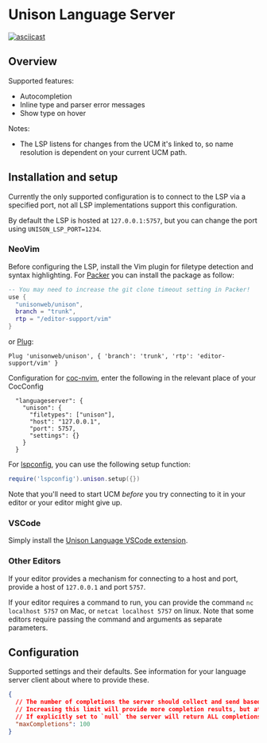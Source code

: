 # Unison Language Server

[![asciicast](https://asciinema.org/a/Kwa7NscffA3R8KCHxq1OavRm0.svg)](https://asciinema.org/a/Kwa7NscffA3R8KCHxq1OavRm0)

## Overview

Supported features:

* Autocompletion
* Inline type and parser error messages
* Show type on hover

Notes:

* The LSP listens for changes from the UCM it's linked to, so name resolution is dependent on your current UCM path.

## Installation and setup

Currently the only supported configuration is to connect to the LSP via a specified port, not all LSP implementations support this configuration.

By default the LSP is hosted at `127.0.0.1:5757`, but you can change the port using `UNISON_LSP_PORT=1234`.


### NeoVim

Before configuring the LSP, install the Vim plugin for filetype detection and syntax highlighting.
For [Packer](https://github.com/wbthomason/packer.nvim) you can install the package as follow:

```lua
-- You may need to increase the git clone timeout setting in Packer!
use {
  "unisonweb/unison",
  branch = "trunk",
  rtp = "/editor-support/vim"
}
```

or [Plug](https://github.com/junegunn/vim-plug):

```vim
Plug 'unisonweb/unison', { 'branch': 'trunk', 'rtp': 'editor-support/vim' }
```

Configuration for [coc-nvim](https://github.com/neoclide/coc.nvim), enter the following in the relevant place of your CocConfig

```
  "languageserver": {
    "unison": {
      "filetypes": ["unison"],
      "host": "127.0.0.1",
      "port": 5757,
      "settings": {}
    }
  }
```

For [lspconfig](https://github.com/neovim/nvim-lspconfig), you can use the following setup function:

```lua
require('lspconfig').unison.setup({})
```

Note that you'll need to start UCM _before_ you try connecting to it in your editor or your editor might give up.

### VSCode

Simply install the [Unison Language VSCode extension](https://marketplace.visualstudio.com/items?itemName=unison-lang.unison).


### Other Editors

If your editor provides a mechanism for connecting to a host and port, provide a host of `127.0.0.1` and port `5757`.

If your editor requires a command to run, you can provide the command `nc localhost 5757` on Mac, or `netcat localhost 5757` on linux.
Note that some editors require passing the command and arguments as separate parameters.

## Configuration

Supported settings and their defaults. See information for your language server client about where to provide these.

```json
{
  // The number of completions the server should collect and send based on a single query.
  // Increasing this limit will provide more completion results, but at the cost of being slower to respond.
  // If explicitly set to `null` the server will return ALL completions available.
  "maxCompletions": 100
}
```
